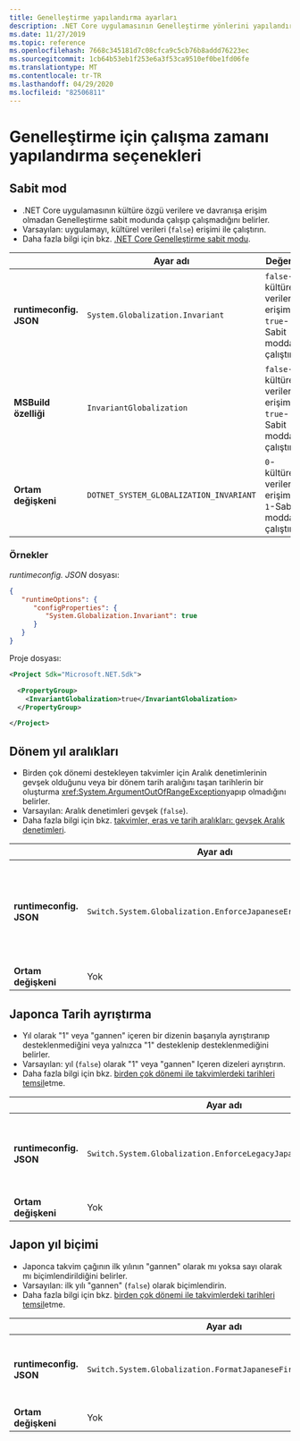 ```yaml
---
title: Genelleştirme yapılandırma ayarları
description: .NET Core uygulamasının Genelleştirme yönlerini yapılandıran çalışma zamanı ayarları hakkında bilgi edinin. Örneğin, Japonca tarihleri nasıl ayrıştırır.
ms.date: 11/27/2019
ms.topic: reference
ms.openlocfilehash: 7668c345181d7c08cfca9c5cb76b8addd76223ec
ms.sourcegitcommit: 1cb64b53eb1f253e6a3f53ca9510ef0be1fd06fe
ms.translationtype: MT
ms.contentlocale: tr-TR
ms.lasthandoff: 04/29/2020
ms.locfileid: "82506811"
---
```

# <a name="run-time-configuration-options-for-globalization"></a>Genelleştirme için çalışma zamanı yapılandırma seçenekleri

## <a name="invariant-mode"></a>Sabit mod

- .NET Core uygulamasının kültüre özgü verilere ve davranışa erişim olmadan Genelleştirme sabit modunda çalışıp çalışmadığını belirler.
- Varsayılan: uygulamayı, kültürel verileri (`false`) erişimi ile çalıştırın.
- Daha fazla bilgi için bkz. [.NET Core Genelleştirme sabit modu](https://github.com/dotnet/runtime/blob/master/docs/design/features/globalization-invariant-mode.md).

| | Ayar adı | Değerler |
| - | - | - |
| **runtimeconfig. JSON** | `System.Globalization.Invariant` | `false`-kültürel verilerine erişim<br/>`true`-Sabit modda çalıştır |
| **MSBuild özelliği** | `InvariantGlobalization` | `false`-kültürel verilerine erişim<br/>`true`-Sabit modda çalıştır |
| **Ortam değişkeni** | `DOTNET_SYSTEM_GLOBALIZATION_INVARIANT` | `0`-kültürel verilerine erişim<br/>`1`-Sabit modda çalıştır |

### <a name="examples"></a>Örnekler

*runtimeconfig. JSON* dosyası:

```json
{
   "runtimeOptions": {
      "configProperties": {
         "System.Globalization.Invariant": true
      }
   }
}
```

Proje dosyası:

```xml
<Project Sdk="Microsoft.NET.Sdk">

  <PropertyGroup>
    <InvariantGlobalization>true</InvariantGlobalization>
  </PropertyGroup>

</Project>
```

## <a name="era-year-ranges"></a>Dönem yıl aralıkları

- Birden çok dönemi destekleyen takvimler için Aralık denetimlerinin gevşek olduğunu veya bir dönem tarih aralığını taşan tarihlerin bir oluşturma <xref:System.ArgumentOutOfRangeException>yapıp olmadığını belirler.
- Varsayılan: Aralık denetimleri gevşek (`false`).
- Daha fazla bilgi için bkz. [takvimler, eras ve tarih aralıkları: gevşek Aralık denetimleri](../../standard/datetime/working-with-calendars.md#calendars-eras-and-date-ranges-relaxed-range-checks).

| | Ayar adı | Değerler |
| - | - | - |
| **runtimeconfig. JSON** | `Switch.System.Globalization.EnforceJapaneseEraYearRanges` | `false`-gevşek Aralık denetimleri<br/>`true`-bir özel duruma neden olan taşmalar |
| **Ortam değişkeni** | Yok | Yok |

## <a name="japanese-date-parsing"></a>Japonca Tarih ayrıştırma

- Yıl olarak "1" veya "gannen" içeren bir dizenin başarıyla ayrıştıranıp desteklenmediğini veya yalnızca "1" desteklenip desteklenmediğini belirler.
- Varsayılan: yıl (`false`) olarak "1" veya "gannen" Içeren dizeleri ayrıştırın.
- Daha fazla bilgi için bkz. [birden çok dönemi ile takvimlerdeki tarihleri temsil](../../standard/datetime/working-with-calendars.md#represent-dates-in-calendars-with-multiple-eras)etme.

| | Ayar adı | Değerler |
| - | - | - |
| **runtimeconfig. JSON** | `Switch.System.Globalization.EnforceLegacyJapaneseDateParsing` | `false`-"Gannen" veya "1" destekleniyor<br/>`true`-yalnızca "1" destekleniyor |
| **Ortam değişkeni** | Yok | Yok |

## <a name="japanese-year-format"></a>Japon yıl biçimi

- Japonca takvim çağının ilk yılının "gannen" olarak mı yoksa sayı olarak mı biçimlendirildiğini belirler.
- Varsayılan: ilk yılı "gannen" (`false`) olarak biçimlendirin.
- Daha fazla bilgi için bkz. [birden çok dönemi ile takvimlerdeki tarihleri temsil](../../standard/datetime/working-with-calendars.md#represent-dates-in-calendars-with-multiple-eras)etme.

| | Ayar adı | Değerler |
| - | - | - |
| **runtimeconfig. JSON** | `Switch.System.Globalization.FormatJapaneseFirstYearAsANumber` | `false`"gannen" olarak biçimlendirin<br/>`true`-sayı olarak Biçimlendir |
| **Ortam değişkeni** | Yok | Yok |
